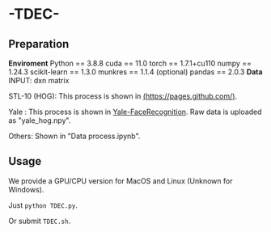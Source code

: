 # -TDEC-
## Preparation
**Enviroment**
Python == 3.8.8
cuda == 11.0
torch == 1.7.1+cu110
numpy == 1.24.3
scikit-learn == 1.3.0
munkres == 1.1.4 (optional)
pandas == 2.0.3
**Data**
INPUT: dxn matrix 

STL-10 (HOG): This process is shown in [(https://pages.github.com/)](https://pages.github.com/).

Yale : This process is shown in [Yale-FaceRecognition](https://github.com/chenshen03/Yale-FaceRecognition). Raw data is uploaded as "yale_hog.npy".

Others: Shown in "Data process.ipynb".

## Usage
We provide a GPU/CPU version for MacOS and Linux (Unknown for Windows).

Just `python TDEC.py`. 

Or submit `TDEC.sh`.
